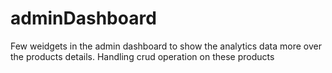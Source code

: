 # adminDashboard
Few weidgets in the admin dashboard to show the analytics data more over the products details. Handling crud operation on these products  
